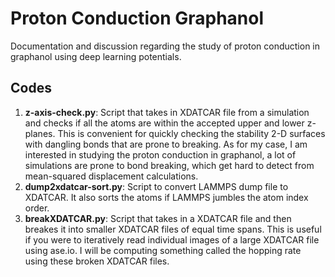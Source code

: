 # Proton Conduction Graphanol
Documentation and discussion regarding the study of proton conduction in graphanol using deep learning potentials.

## Codes
1. **z-axis-check.py**: Script that takes in XDATCAR file from a simulation and checks if all the atoms are within the accepted upper and lower z-planes. This is convenient for quickly checking the stability 2-D surfaces with dangling bonds that are prone to breaking. As for my case, I am interested in studying the proton conduction in graphanol, a lot of simulations are prone to bond breaking, which get hard to detect from mean-squared displacement calculations. 
2. **dump2xdatcar-sort.py**: Script to convert LAMMPS dump file to XDATCAR. It also sorts the atoms if LAMMPS jumbles the atom index order. 
3. **breakXDATCAR.py**: Script that takes in a XDATCAR file and then breakes it into smaller XDATCAR files of equal time spans. This is useful if you were to iteratively read individual images of a large XDATCAR file using ase.io. I will be computing something called the hopping rate using these broken XDATCAR files. 
